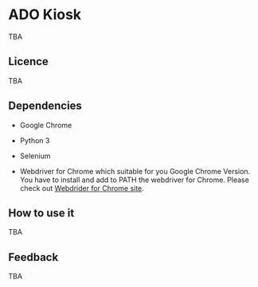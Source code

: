 # ADO Kiosk

TBA

## Licence

TBA

## Dependencies

* Google Chrome

* Python 3

* Selenium

* Webdriver for Chrome which suitable for you Google Chrome Version. You have to install and add to PATH the webdriver for Chrome. Please check out [Webdrider for Chrome site](https://sites.google.com/a/chromium.org/chromedriver/downloads). 

## How to use it

TBA

## Feedback

TBA
